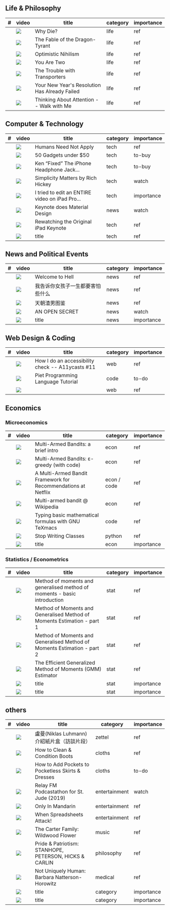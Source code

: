 ## Life & Philosophy

| # | video   | title | category | importance |
| - | ------------------------------------------------------------ | -------- | ---------- | ------------------------------------------------------------ |
|  | <a href="http://www.youtube.com/watch?v=C25qzDhGLx8" rel="noopener noreferrer"><img src="http://img.youtube.com/vi/C25qzDhGLx8/0.jpg"/></a> |  Why Die? | life | ref |
|  | <a href="http://www.youtube.com/watch?v=cZYNADOHhVY" rel="noopener noreferrer"><img src="http://img.youtube.com/vi/cZYNADOHhVY/0.jpg"/></a> |  The Fable of the Dragon-Tyrant | life | ref |
|  | <a href="http://www.youtube.com/watch?v=MBRqu0YOH14" rel="noopener noreferrer"><img src="http://img.youtube.com/vi/MBRqu0YOH14/0.jpg"/></a> |  Optimistic Nihilism | life | ref |
|  | <a href="http://www.youtube.com/watch?v=wfYbgdo8e-8" rel="noopener noreferrer"><img src="http://img.youtube.com/vi/wfYbgdo8e-8/0.jpg"/></a> |  You Are Two | life | ref |
|  | <a href="http://www.youtube.com/watch?v=nQHBAdShgYI" rel="noopener noreferrer"><img src="http://img.youtube.com/vi/nQHBAdShgYI/0.jpg"/></a> |  The Trouble with Transporters | life | ref |
|  | <a href="http://www.youtube.com/watch?v=NVGuFdX5guE" rel="noopener noreferrer"><img src="http://img.youtube.com/vi/NVGuFdX5guE/0.jpg"/></a> |  Your New Year's Resolution Has Already Failed | life | ref |
|  | <a href="http://www.youtube.com/watch?v=wf2VxeIm1no" rel="noopener noreferrer"><img src="http://img.youtube.com/vi/wf2VxeIm1no/0.jpg"/></a> |  Thinking About Attention -- Walk with Me | life | ref |


## Computer & Technology

| # | video   | title | category | importance |
| - | ------------------------------------------------------------ | -------- | ---------- | ------------------------------------------------------------ |
|  | <a href="http://www.youtube.com/watch?v=7Pq-S557XQU" rel="noopener noreferrer"><img src="http://img.youtube.com/vi/7Pq-S557XQU/0.jpg"/></a> |  Humans Need Not Apply | tech | ref |
| | <a href="http://www.youtube.com/watch?v=PPg1Nvv7zTM" rel="noopener noreferrer"><img src="http://img.youtube.com/vi/PPg1Nvv7zTM/0.jpg"/></a>   | 50 Gadgets under $50 | tech     | to-buy |
| | <a href="http://www.youtube.com/watch?v=S5intFO3r-4" rel="noopener noreferrer"><img src="http://img.youtube.com/vi/S5intFO3r-4/0.jpg"/></a>   | Ken “Fixed” The iPhone Headphone Jack... | tech     | to-buy |
| | <a href="http://www.youtube.com/watch?v=rI8tNMsozo0" rel="noopener noreferrer"><img src="http://img.youtube.com/vi/rI8tNMsozo0/0.jpg"/></a> | Simplicity Matters by Rich Hickey | tech | watch |
| | <a href="http://www.youtube.com/watch?v=-ZpsliNmJLo" rel="noopener noreferrer"><img src="http://img.youtube.com/vi/-ZpsliNmJLo/0.jpg"/></a> | I tried to edit an ENTIRE video on iPad Pro... | tech | importance |
| | <a href="https://vimeo.com/100377108" rel="noopener noreferrer"><img src="https://i.vimeocdn.com/video/483049838.jpg"/></a> | Keynote does Material Design | news | watch |
|  | <a href="http://www.youtube.com/watch?v=pzKcWl95q0c" rel="noopener noreferrer"><img src="http://img.youtube.com/vi/pzKcWl95q0c/0.jpg"/></a> |  Rewatching the Original iPad Keynote | tech | ref |
| | <a href="http://www.youtube.com/watch?v=YTBID" rel="noopener noreferrer"><img src="http://img.youtube.com/vi/YTBID/0.jpg"/></a> | title                                    | tech | ref |


## News and Political Events

| # | video   | title | category | importance |
| - | ------------------------------------------------------------ | -------- | ---------- | ------------------------------------------------------------ |
| | <a href="http://www.youtube.com/watch?v=1l26UFQ06eQ" rel="noopener noreferrer"><img src="http://img.youtube.com/vi/1l26UFQ06eQ/0.jpg"/></a> | Welcome to Hell  | news | ref |
| | <a href="http://www.youtube.com/watch?v=d5Se_8pFw5I" rel="noopener noreferrer"><img src="http://img.youtube.com/vi/d5Se_8pFw5I/0.jpg"/></a> | 我告诉你女孩子一生都要害怕些什么  | news | ref |
| | <a href="http://www.youtube.com/watch?v=0GtK2I__bno" rel="noopener noreferrer"><img src="http://img.youtube.com/vi/0GtK2I__bno/0.jpg"/></a> | 天朝渣男图鉴 | news | ref |
| | <a href="https://vimeo.com/142444429" rel="noopener noreferrer"><img src="https://i.vimeocdn.com/video/661458550.jpg"/></a> | AN OPEN SECRET | news | watch |
| | <a href="http://www.youtube.com/watch?v=YTBID" rel="noopener noreferrer"><img src="http://img.youtube.com/vi/YTBID/0.jpg"/></a> | title                                    | news | importance |


## Web Design & Coding

| # | video   | title | category | importance |
| - | ------------------------------------------------------------ | -------- | ---------- | ------------------------------------------------------------ |
| | <a href="http://www.youtube.com/watch?v=cOmehxAU_4s" rel="noopener noreferrer"><img src="http://img.youtube.com/vi/cOmehxAU_4s/0.jpg"/></a> | How I do an accessibility check -- A11ycasts #11 | web | ref |
| | <a href="http://www.youtube.com/watch?v=4kH4T8uwHMw" rel="noopener noreferrer"><img src="http://img.youtube.com/vi/4kH4T8uwHMw/0.jpg"/></a> | Piet Programming Language Tutorial | code | to-do |
| | <a href="http://www.youtube.com/watch?v=YTBID" rel="noopener noreferrer"><img src="http://img.youtube.com/vi/YTBID/0.jpg"/></a> |  | web | ref |


## Economics

### Microeconomics

| # | video   | title | category | importance |
| - | ------------------------------------------------------------ | -------- | ---------- | ------------------------------------------------------------ |
| | <a href="http://www.youtube.com/watch?v=IxWhvNjqYns" rel="noopener noreferrer"><img src="http://img.youtube.com/vi/IxWhvNjqYns/0.jpg"/></a> | Multi-Armed Bandits: a brief intro | econ | ref |
| | <a href="http://www.youtube.com/watch?v=qAvY2tkMHHA" rel="noopener noreferrer"><img src="http://img.youtube.com/vi/qAvY2tkMHHA/0.jpg"/></a> | Multi-Armed Bandits: ε-greedy (with code) | econ | ref |
| | <a href="http://www.youtube.com/watch?v=kY-BCNHd_dM" rel="noopener noreferrer"><img src="http://img.youtube.com/vi/kY-BCNHd_dM/0.jpg"/></a> | A Multi-Armed Bandit Framework for Recommendations at Netflix       | econ / code | ref |
| | <a href="http://www.youtube.com/watch?v=1UOOo_HVLs8" rel="noopener noreferrer"><img src="http://img.youtube.com/vi/1UOOo_HVLs8/0.jpg"/></a> | Multi-armed bandit @ Wikipedia | econ | ref |
| | <a href="https://www.youtube.com/watch?v=iqjgN_KNHgM&list=PLjlnuLy3KEpYmUQvFIFSFgeYQjVYO2gxi&index=3" rel="noopener noreferrer"><img src="http://img.youtube.com/vi/iqjgN_KNHgM/0.jpg"/></a> | Typing basic mathematical formulas with GNU TeXmacs | code | ref |
| | <a href="http://www.youtube.com/watch?v=o9pEzgHorH0" rel="noopener noreferrer"><img src="http://img.youtube.com/vi/o9pEzgHorH0/0.jpg"/></a> | Stop Writing Classes  | python | ref |
| | <a href="http://www.youtube.com/watch?v=YTBID" rel="noopener noreferrer"><img src="http://img.youtube.com/vi/YTBID/0.jpg"/></a> | title                                    | econ | importance |


### Statistics / Econometrics

| # | video   | title | category | importance |
| - | ------------------------------------------------------------ | -------- | ---------- | ------------------------------------------------------------ |
| | <a href="http://www.youtube.com/watch?v=U7Ylm187hYA" rel="noopener noreferrer"><img src="http://img.youtube.com/vi/U7Ylm187hYA/0.jpg"/></a> | Method of moments and generalised method of moments - basic introduction | stat | ref |
| | <a href="http://www.youtube.com/watch?v=pIIEmUEnjhY" rel="noopener noreferrer"><img src="http://img.youtube.com/vi/pIIEmUEnjhY/0.jpg"/></a> | Method of Moments and Generalised Method of Moments Estimation - part 1 | stat | ref |
| | <a href="http://www.youtube.com/watch?v=ZLJqjiI0aHM" rel="noopener noreferrer"><img src="http://img.youtube.com/vi/ZLJqjiI0aHM/0.jpg"/></a> | Method of Moments and Generalised Method of Moments Estimation - part 2 | stat | ref |
| | <a href="http://www.youtube.com/watch?v=JH6W-f5Dz-8" rel="noopener noreferrer"><img src="http://img.youtube.com/vi/JH6W-f5Dz-8/0.jpg"/></a> | The Efficient Generalized Method of Moments (GMM) Estimator | stat | ref |
| | <a href="http://www.youtube.com/watch?v=YTBID" rel="noopener noreferrer"><img src="http://img.youtube.com/vi/YTBID/0.jpg"/></a> | title                                    | stat | importance |
| | <a href="http://www.youtube.com/watch?v=YTBID" rel="noopener noreferrer"><img src="http://img.youtube.com/vi/YTBID/0.jpg"/></a> | title                                    | stat | importance |


## others

| # | video   | title | category | importance |
| - | ------------------------------------------------------------ | -------- | ---------- | ------------------------------------------------------------ |
|  | <a href="http://www.youtube.com/watch?v=mCFP5i_0ibE" target="_blank"><img src="http://img.youtube.com/vi/mCFP5i_0ibE/0.jpg"/></a> |  盧曼(Niklas Luhmann)介紹紙片盒（訪談片段） | zettel | ref |
| |  <a href="http://www.youtube.com/watch?v=6YcvA23uG-U" rel="noopener noreferrer"><img src="http://img.youtube.com/vi/6YcvA23uG-U/0.jpg"/></a> | How to Clean & Condition Boots | cloths   | ref |
| | <a href="http://www.youtube.com/watch?v=thlzJj1EHiY" rel="noopener noreferrer"><img src="http://img.youtube.com/vi/thlzJj1EHiY/0.jpg"/></a> | How to Add Pockets to Pocketless Skirts & Dresses | cloths   | to-do |
| | <a href="http://www.youtube.com/watch?v=P8tcvzg4Zbs" rel="noopener noreferrer"><img src="http://img.youtube.com/vi/P8tcvzg4Zbs/0.jpg"/></a> | Relay FM Podcastathon for St. Jude (2019) | entertainment | watch |
| | <a href="http://www.youtube.com/watch?v=9TzZNdqSohU" rel="noopener noreferrer"><img src="http://img.youtube.com/vi/9TzZNdqSohU/0.jpg"/></a> | Only In Mandarin | entertainment | ref |
|  | <a href="http://www.youtube.com/watch?v=yb2zkxHDfUE" rel="noopener noreferrer"><img src="http://img.youtube.com/vi/yb2zkxHDfUE/0.jpg"/></a> |  When Spreadsheets Attack! | entertainment | ref |
|  | <a href="http://www.youtube.com/watch?v=ewnfWoSQz3o" rel="noopener noreferrer"><img src="http://img.youtube.com/vi/ewnfWoSQz3o/0.jpg"/></a> |  The Carter Family: Wildwood Flower | music | ref |
|  | <a href="http://www.youtube.com/watch?v=lMYyGsVT3Eo" rel="noopener noreferrer"><img src="http://img.youtube.com/vi/lMYyGsVT3Eo/0.jpg"/></a> |  Pride & Patriotism: STANHOPE, PETERSON, HICKS & CARLIN | philosophy | ref |
|  | <a href="http://www.youtube.com/watch?v=se9V-PJnKj8" rel="noopener noreferrer"><img src="http://img.youtube.com/vi/se9V-PJnKj8/0.jpg"/></a> |  Not Uniquely Human: Barbara Natterson-Horowitz | medical | ref |
| | <a href="http://www.youtube.com/watch?v=YTBID" rel="noopener noreferrer"><img src="http://img.youtube.com/vi/YTBID/0.jpg"/></a> | title                                    | category | importance |
| | <a href="http://www.youtube.com/watch?v=YTBID" rel="noopener noreferrer"><img src="http://img.youtube.com/vi/YTBID/0.jpg"/></a> | title                                    | category | importance |
